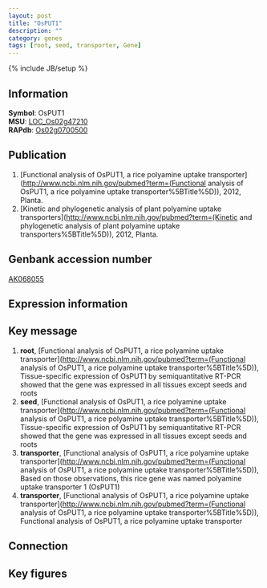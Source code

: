 ```yaml
---
layout: post
title: "OsPUT1"
description: ""
category: genes
tags: [root, seed, transporter, Gene]
---
```

{% include JB/setup %}

## Information
__Symbol__: OsPUT1  
__MSU__: [LOC_Os02g47210](http://rice.plantbiology.msu.edu/cgi-bin/ORF_infopage.cgi?orf=LOC_Os02g47210)  
__RAPdb__: [Os02g0700500](http://rapdb.dna.affrc.go.jp/viewer/gbrowse_details/irgsp1?name=Os02g0700500)  

## Publication
1. [Functional analysis of OsPUT1, a rice polyamine uptake transporter](http://www.ncbi.nlm.nih.gov/pubmed?term=(Functional analysis of OsPUT1, a rice polyamine uptake transporter%5BTitle%5D)), 2012, Planta.
2. [Kinetic and phylogenetic analysis of plant polyamine uptake transporters](http://www.ncbi.nlm.nih.gov/pubmed?term=(Kinetic and phylogenetic analysis of plant polyamine uptake transporters%5BTitle%5D)), 2012, Planta.

## Genbank accession number
[AK068055](http://www.ncbi.nlm.nih.gov/nuccore/AK068055)

## Expression information

## Key message
1. __root__, [Functional analysis of OsPUT1, a rice polyamine uptake transporter](http://www.ncbi.nlm.nih.gov/pubmed?term=(Functional analysis of OsPUT1, a rice polyamine uptake transporter%5BTitle%5D)),  Tissue-specific expression of OsPUT1 by semiquantitative RT-PCR showed that the gene was expressed in all tissues except seeds and roots
2. __seed__, [Functional analysis of OsPUT1, a rice polyamine uptake transporter](http://www.ncbi.nlm.nih.gov/pubmed?term=(Functional analysis of OsPUT1, a rice polyamine uptake transporter%5BTitle%5D)),  Tissue-specific expression of OsPUT1 by semiquantitative RT-PCR showed that the gene was expressed in all tissues except seeds and roots
3. __transporter__, [Functional analysis of OsPUT1, a rice polyamine uptake transporter](http://www.ncbi.nlm.nih.gov/pubmed?term=(Functional analysis of OsPUT1, a rice polyamine uptake transporter%5BTitle%5D)),  Based on those observations, this rice gene was named polyamine uptake transporter 1 (OsPUT1)
4. __transporter__, [Functional analysis of OsPUT1, a rice polyamine uptake transporter](http://www.ncbi.nlm.nih.gov/pubmed?term=(Functional analysis of OsPUT1, a rice polyamine uptake transporter%5BTitle%5D)), Functional analysis of OsPUT1, a rice polyamine uptake transporter

## Connection

## Key figures


